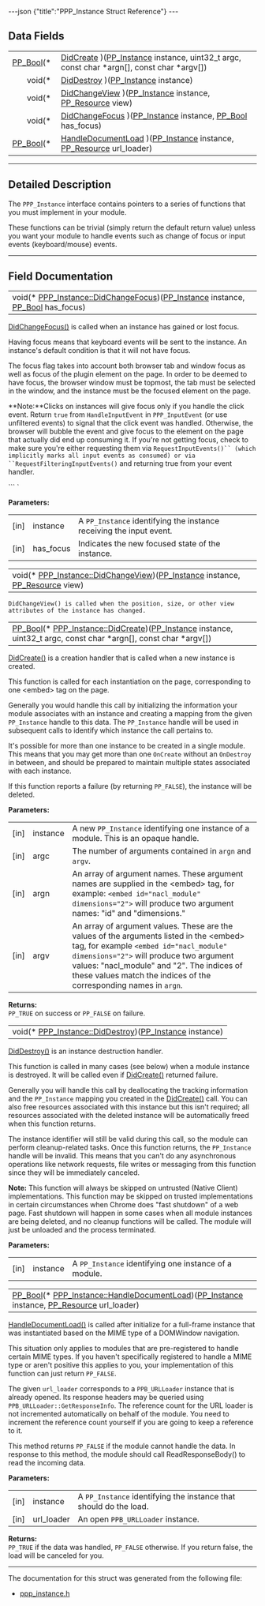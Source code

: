 ---json {"title":"PPP_Instance Struct Reference"} ---

## Data Fields

<table><tbody><tr class="odd"><td style="text-align: right;"><a href="/docs/native-client/pepper_beta/c/group___enums#ga4f272d99be14aacafe08dfd4ef830918" class="el">PP_Bool</a>(* </td><td><a href="/docs/native-client/pepper_beta/c/struct_p_p_p___instance__1__1#aff2dd72f7aab6335cacf8bc3a66ccbba" class="el">DidCreate</a> )(<a href="/docs/native-client/pepper_beta/c/group___typedefs#ga89b662403e6a687bb914b80114c0d19d" class="el">PP_Instance</a> instance, uint32_t argc, const char *argn[], const char *argv[])</td></tr><tr class="even"><td style="text-align: right;">void(* </td><td><a href="/docs/native-client/pepper_beta/c/struct_p_p_p___instance__1__1#a99edbb91abde255fec3bc3e1f9c8ba82" class="el">DidDestroy</a> )(<a href="/docs/native-client/pepper_beta/c/group___typedefs#ga89b662403e6a687bb914b80114c0d19d" class="el">PP_Instance</a> instance)</td></tr><tr class="odd"><td style="text-align: right;">void(* </td><td><a href="/docs/native-client/pepper_beta/c/struct_p_p_p___instance__1__1#aa028a7b17d62242ac56b6ab4b55dc047" class="el">DidChangeView</a> )(<a href="/docs/native-client/pepper_beta/c/group___typedefs#ga89b662403e6a687bb914b80114c0d19d" class="el">PP_Instance</a> instance, <a href="/docs/native-client/pepper_beta/c/group___typedefs#gafdc3895ee80f4750d0d95ae1b677e9b7" class="el">PP_Resource</a> view)</td></tr><tr class="even"><td style="text-align: right;">void(* </td><td><a href="/docs/native-client/pepper_beta/c/struct_p_p_p___instance__1__1#abf4a481156b605938416bf873bd2c782" class="el">DidChangeFocus</a> )(<a href="/docs/native-client/pepper_beta/c/group___typedefs#ga89b662403e6a687bb914b80114c0d19d" class="el">PP_Instance</a> instance, <a href="/docs/native-client/pepper_beta/c/group___enums#ga4f272d99be14aacafe08dfd4ef830918" class="el">PP_Bool</a> has_focus)</td></tr><tr class="odd"><td style="text-align: right;"><a href="/docs/native-client/pepper_beta/c/group___enums#ga4f272d99be14aacafe08dfd4ef830918" class="el">PP_Bool</a>(* </td><td><a href="/docs/native-client/pepper_beta/c/struct_p_p_p___instance__1__1#a2fba2c9d06044a48e73a649b04398e1d" class="el">HandleDocumentLoad</a> )(<a href="/docs/native-client/pepper_beta/c/group___typedefs#ga89b662403e6a687bb914b80114c0d19d" class="el">PP_Instance</a> instance, <a href="/docs/native-client/pepper_beta/c/group___typedefs#gafdc3895ee80f4750d0d95ae1b677e9b7" class="el">PP_Resource</a> url_loader)</td></tr></tbody></table>

---

<span id="details" class="anchor" style="margin: 0;"></span>

## Detailed Description

The `PPP_Instance` interface contains pointers to a series of functions that you must implement in your module.

These functions can be trivial (simply return the default return value) unless you want your module to handle events such as change of focus or input events (keyboard/mouse) events.

---

## Field Documentation

<span id="abf4a481156b605938416bf873bd2c782" class="anchor" style="margin: 0;"></span>

<table><tbody><tr class="odd"><td>void(* <a href="/docs/native-client/pepper_beta/c/struct_p_p_p___instance__1__1#abf4a481156b605938416bf873bd2c782" class="el">PPP_Instance::DidChangeFocus</a>)(<a href="/docs/native-client/pepper_beta/c/group___typedefs#ga89b662403e6a687bb914b80114c0d19d" class="el">PP_Instance</a> instance, <a href="/docs/native-client/pepper_beta/c/group___enums#ga4f272d99be14aacafe08dfd4ef830918" class="el">PP_Bool</a> has_focus)</td></tr></tbody></table>

<a href="/docs/native-client/pepper_beta/c/struct_p_p_p___instance__1__1#abf4a481156b605938416bf873bd2c782" class="el" title="DidChangeFocus() is called when an instance has gained or lost focus.">DidChangeFocus()</a> is called when an instance has gained or lost focus.

Having focus means that keyboard events will be sent to the instance. An instance's default condition is that it will not have focus.

The focus flag takes into account both browser tab and window focus as well as focus of the plugin element on the page. In order to be deemed to have focus, the browser window must be topmost, the tab must be selected in the window, and the instance must be the focused element on the page.

**Note:**Clicks on instances will give focus only if you handle the click event. Return `true` from `HandleInputEvent` in `PPP_InputEvent` (or use unfiltered events) to signal that the click event was handled. Otherwise, the browser will bubble the event and give focus to the element on the page that actually did end up consuming it. If you're not getting focus, check to make sure you're either requesting them via ` RequestInputEvents()`` (which implicitly marks all input events as consumed) or via ``RequestFilteringInputEvents() ` and returning true from your event handler.

``` `

**Parameters:**

<table><tbody><tr class="odd"><td>[in]</td><td>instance</td><td>A <code>PP_Instance</code> identifying the instance receiving the input event.</td></tr><tr class="even"><td>[in]</td><td>has_focus</td><td>Indicates the new focused state of the instance.</td></tr></tbody></table>

<span id="aa028a7b17d62242ac56b6ab4b55dc047" class="anchor" style="margin: 0;"></span>

<table><tbody><tr class="odd"><td>void(* <a href="/docs/native-client/pepper_beta/c/struct_p_p_p___instance__1__1#aa028a7b17d62242ac56b6ab4b55dc047" class="el">PPP_Instance::DidChangeView</a>)(<a href="/docs/native-client/pepper_beta/c/group___typedefs#ga89b662403e6a687bb914b80114c0d19d" class="el">PP_Instance</a> instance, <a href="/docs/native-client/pepper_beta/c/group___typedefs#gafdc3895ee80f4750d0d95ae1b677e9b7" class="el">PP_Resource</a> view)</td></tr></tbody></table>

`DidChangeView() is called when the position, size, or other view attributes of the instance has changed. `

<span id="aff2dd72f7aab6335cacf8bc3a66ccbba" class="anchor" style="margin: 0;"></span>

<table><tbody><tr class="odd"><td><a href="/docs/native-client/pepper_beta/c/group___enums#ga4f272d99be14aacafe08dfd4ef830918" class="el">PP_Bool</a>(* <a href="/docs/native-client/pepper_beta/c/struct_p_p_p___instance__1__1#aff2dd72f7aab6335cacf8bc3a66ccbba" class="el">PPP_Instance::DidCreate</a>)(<a href="/docs/native-client/pepper_beta/c/group___typedefs#ga89b662403e6a687bb914b80114c0d19d" class="el">PP_Instance</a> instance, uint32_t argc, const char *argn[], const char *argv[])</td></tr></tbody></table>

<a href="/docs/native-client/pepper_beta/c/struct_p_p_p___instance__1__1#aff2dd72f7aab6335cacf8bc3a66ccbba" class="el" title="DidCreate() is a creation handler that is called when a new instance is created.">DidCreate()</a> is a creation handler that is called when a new instance is created.

This function is called for each instantiation on the page, corresponding to one &lt;embed&gt; tag on the page.

Generally you would handle this call by initializing the information your module associates with an instance and creating a mapping from the given `PP_Instance` handle to this data. The `PP_Instance` handle will be used in subsequent calls to identify which instance the call pertains to.

It's possible for more than one instance to be created in a single module. This means that you may get more than one `OnCreate` without an `OnDestroy` in between, and should be prepared to maintain multiple states associated with each instance.

If this function reports a failure (by returning `PP_FALSE`), the instance will be deleted.

**Parameters:**

<table><tbody><tr class="odd"><td>[in]</td><td>instance</td><td>A new <code>PP_Instance</code> identifying one instance of a module. This is an opaque handle.</td></tr><tr class="even"><td>[in]</td><td>argc</td><td>The number of arguments contained in <code>argn</code> and <code>argv</code>.</td></tr><tr class="odd"><td>[in]</td><td>argn</td><td>An array of argument names. These argument names are supplied in the &lt;embed&gt; tag, for example: <code>&lt;embed id="nacl_module" dimensions="2"&gt;</code> will produce two argument names: "id" and "dimensions."</td></tr><tr class="even"><td>[in]</td><td>argv</td><td>An array of argument values. These are the values of the arguments listed in the &lt;embed&gt; tag, for example <code>&lt;embed id="nacl_module" dimensions="2"&gt;</code> will produce two argument values: "nacl_module" and "2". The indices of these values match the indices of the corresponding names in <code>argn</code>.</td></tr></tbody></table>

<!-- -->

**Returns:**  
`PP_TRUE` on success or `PP_FALSE` on failure.

<span id="a99edbb91abde255fec3bc3e1f9c8ba82" class="anchor" style="margin: 0;"></span>

<table><tbody><tr class="odd"><td>void(* <a href="/docs/native-client/pepper_beta/c/struct_p_p_p___instance__1__1#a99edbb91abde255fec3bc3e1f9c8ba82" class="el">PPP_Instance::DidDestroy</a>)(<a href="/docs/native-client/pepper_beta/c/group___typedefs#ga89b662403e6a687bb914b80114c0d19d" class="el">PP_Instance</a> instance)</td></tr></tbody></table>

<a href="/docs/native-client/pepper_beta/c/struct_p_p_p___instance__1__1#a99edbb91abde255fec3bc3e1f9c8ba82" class="el" title="DidDestroy() is an instance destruction handler.">DidDestroy()</a> is an instance destruction handler.

This function is called in many cases (see below) when a module instance is destroyed. It will be called even if <a href="/docs/native-client/pepper_beta/c/struct_p_p_p___instance__1__1#aff2dd72f7aab6335cacf8bc3a66ccbba" class="el" title="DidCreate() is a creation handler that is called when a new instance is created.">DidCreate()</a> returned failure.

Generally you will handle this call by deallocating the tracking information and the `PP_Instance` mapping you created in the <a href="/docs/native-client/pepper_beta/c/struct_p_p_p___instance__1__1#aff2dd72f7aab6335cacf8bc3a66ccbba" class="el" title="DidCreate() is a creation handler that is called when a new instance is created.">DidCreate()</a> call. You can also free resources associated with this instance but this isn't required; all resources associated with the deleted instance will be automatically freed when this function returns.

The instance identifier will still be valid during this call, so the module can perform cleanup-related tasks. Once this function returns, the `PP_Instance` handle will be invalid. This means that you can't do any asynchronous operations like network requests, file writes or messaging from this function since they will be immediately canceled.

**Note:** This function will always be skipped on untrusted (Native Client) implementations. This function may be skipped on trusted implementations in certain circumstances when Chrome does "fast shutdown" of a web page. Fast shutdown will happen in some cases when all module instances are being deleted, and no cleanup functions will be called. The module will just be unloaded and the process terminated.

**Parameters:**

<table><tbody><tr class="odd"><td>[in]</td><td>instance</td><td>A <code>PP_Instance</code> identifying one instance of a module.</td></tr></tbody></table>

<span id="a2fba2c9d06044a48e73a649b04398e1d" class="anchor" style="margin: 0;"></span>

<table><tbody><tr class="odd"><td><a href="/docs/native-client/pepper_beta/c/group___enums#ga4f272d99be14aacafe08dfd4ef830918" class="el">PP_Bool</a>(* <a href="/docs/native-client/pepper_beta/c/struct_p_p_p___instance__1__1#a2fba2c9d06044a48e73a649b04398e1d" class="el">PPP_Instance::HandleDocumentLoad</a>)(<a href="/docs/native-client/pepper_beta/c/group___typedefs#ga89b662403e6a687bb914b80114c0d19d" class="el">PP_Instance</a> instance, <a href="/docs/native-client/pepper_beta/c/group___typedefs#gafdc3895ee80f4750d0d95ae1b677e9b7" class="el">PP_Resource</a> url_loader)</td></tr></tbody></table>

<a href="/docs/native-client/pepper_beta/c/struct_p_p_p___instance__1__1#a2fba2c9d06044a48e73a649b04398e1d" class="el" title="HandleDocumentLoad() is called after initialize for a full-frame instance that was instantiated based...">HandleDocumentLoad()</a> is called after initialize for a full-frame instance that was instantiated based on the MIME type of a DOMWindow navigation.

This situation only applies to modules that are pre-registered to handle certain MIME types. If you haven't specifically registered to handle a MIME type or aren't positive this applies to you, your implementation of this function can just return `PP_FALSE`.

The given `url_loader` corresponds to a `PPB_URLLoader` instance that is already opened. Its response headers may be queried using `PPB_URLLoader::GetResponseInfo`. The reference count for the URL loader is not incremented automatically on behalf of the module. You need to increment the reference count yourself if you are going to keep a reference to it.

This method returns `PP_FALSE` if the module cannot handle the data. In response to this method, the module should call ReadResponseBody() to read the incoming data.

**Parameters:**

<table><tbody><tr class="odd"><td>[in]</td><td>instance</td><td>A <code>PP_Instance</code> identifying the instance that should do the load.</td></tr><tr class="even"><td>[in]</td><td>url_loader</td><td>An open <code>PPB_URLLoader</code> instance.</td></tr></tbody></table>

<!-- -->

**Returns:**  
`PP_TRUE` if the data was handled, `PP_FALSE` otherwise. If you return false, the load will be canceled for you.

---

The documentation for this struct was generated from the following file:

- <a href="/docs/native-client/pepper_beta/c/ppp__instance_8h/" class="el">ppp_instance.h</a>
